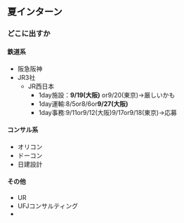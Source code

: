 ## 夏インターン
### どこに出すか
#### 鉄道系
- 阪急阪神
- JR3社
	- JR西日本
		- 1day施設：**9/19(大阪)** or9/20(東京)→厳しいかも
		- 1day運輸:8/5or8/6or**9/27(大阪)** 
		- 1day事務:9/11or9/12(大阪)9/17or9/18(東京)→応募
#### コンサル系
- オリコン
- ドーコン
- 日建設計

#### その他
- UR
- UFJコンサルティング
- 